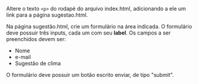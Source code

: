 Altere o texto `<p>` do rodapé do arquivo index.html, adicionando a ele um link para a página sugestao.html.

Na página sugestão.html, crie um formulário na área indicada. O formulário deve possuir três inputs, cada um com seu **label**. Os campos a ser preenchidos devem ser:

- Nome
- e-mail
- Sugestão de clima

O formulário deve possuir um botão escrito enviar, de tipo "submit".
